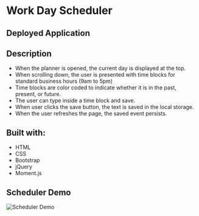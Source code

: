 # Work Day Scheduler

## Deployed Application


## Description
* When the planner is opened, the current day is displayed at the top.
* When scrolling down, the user is presented with time blocks for standard business hours (9am to 5pm)
* Time blocks are color coded to indicate whether it is in the past, present, or future.
* The user can type inside a time block and save.
* When user clicks the save button, the text is saved in the local storage.
* When the user refreshes the page, the saved event persists.

## Built with:
* HTML
* CSS
* Bootstrap
* jQuery
* Moment.js

## Scheduler Demo
![Scheduler Demo](./assets/Scheduler-Demo.gif)
